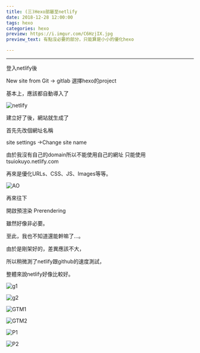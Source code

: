 ```yaml
---
title: (三)Hexo部屬至netlify
date: 2018-12-28 12:00:00
tags: hexo
categories: hexo
preview: https://i.imgur.com/C6HzjIX.jpg
preview_text: 有點沒必要的部分，只能算是小小的優化hexo

---
```










---

登入netlify後

New site from Git -> gitlab 選擇hexo的project

基本上，應該都自動導入了

![netlify](https://i.imgur.com/1eXRqOv.jpg)

建立好了後，網站就生成了

首先先改個網址名稱

site settings ->Change site name



由於我沒有自己的domain所以不能使用自己的網址 只能使用tsuiokuyo.netlify.com



再來是優化URLs、CSS、JS、Images等等。

![AO](https://i.imgur.com/BvlCkiP.jpg)

再來往下

開啟預渲染 Prerendering

雖然好像非必要。

至此，我也不知道還能幹嘛了...。



由於是剛架好的，差異應該不大，

所以稍微測了netlify跟github的速度測試，

整體來說netlify好像比較好。



![g1](https://i.imgur.com/83PLTli.jpg)

![g2](https://i.imgur.com/hCpAhBL.jpg)

![GTM1](https://i.imgur.com/eIpRTuJ.jpg)

![GTM2](https://i.imgur.com/tBSaoQy.jpg)

![P1](https://i.imgur.com/Bgl5N1C.jpg)



![P2](https://i.imgur.com/XVF9iVf.jpg)

